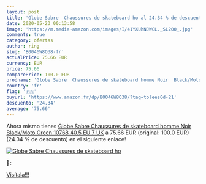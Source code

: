 ```yaml
---
layout: post
title: 'Globe Sabre  Chaussures de skateboard ho al 24.34 % de descuento'
date: 2020-05-23 00:13:58
image: 'https://m.media-amazon.com/images/I/41YXUhNJWCL._SL200_.jpg'
comments: true
category: ofertas
author: ring
slug: 'B0046W8O38-fr'
actualPrice: 75.66 EUR
currency: EUR
price: 75.66
comparePrice: 100.0 EUR
prodname: 'Globe Sabre  Chaussures de skateboard homme Noir  Black/Moto Green 10768  40.5 EU 7 UK'
country: 'fr'
flag: '🇫🇷'
buyurl: 'https://www.amazon.fr/dp/B0046W8O38/?tag=tolees0d-21'
descuento: '24.34'
average: '75.66'
---
```


Ahora mismo tienes [Globe Sabre  Chaussures de skateboard homme Noir  Black/Moto Green 10768  40.5 EU 7 UK](https://www.amazon.fr/dp/B0046W8O38/?tag=tolees0d-21) a 75.66 EUR (original: 100.0 EUR) (24.34 %  de descuento) en el siguiente enlace!

[![Globe Sabre  Chaussures de skateboard ho](https://m.media-amazon.com/images/I/41YXUhNJWCL._SL200_.jpg)](https://www.amazon.fr/dp/B0046W8O38/?tag=tolees0d-21)

🔎:


[Visítala!!!](https://www.amazon.fr/dp/B0046W8O38/?tag=tolees0d-21)
